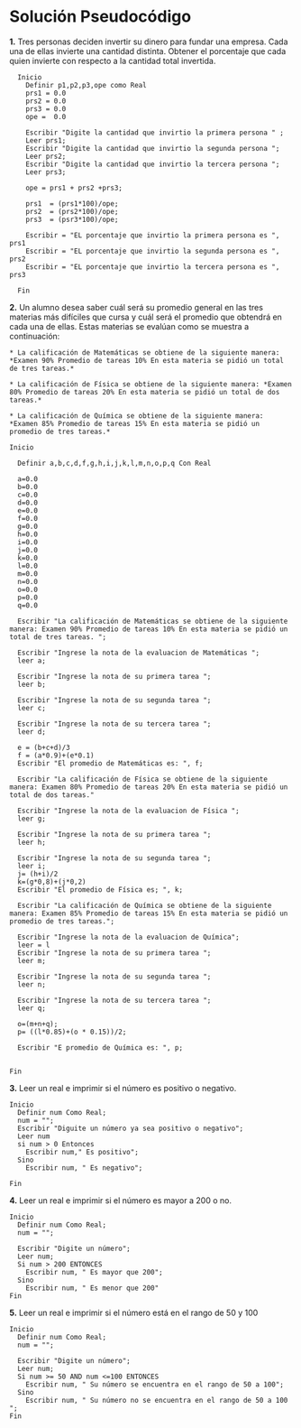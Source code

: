 # Solución Pseudocódigo
**1.** Tres personas deciden invertir su dinero para fundar una empresa. Cada una de ellas invierte una cantidad distinta. Obtener el porcentaje que cada quien invierte con respecto a la cantidad total invertida.

```
  Inicio
    Definir p1,p2,p3,ope como Real
    prs1 = 0.0
    prs2 = 0.0
    prs3 = 0.0
    ope =  0.0
  
    Escribir "Digite la cantidad que invirtio la primera persona " ;
    Leer prs1;
    Escribir "Digite la cantidad que invirtio la segunda persona ";
    Leer prs2;
    Escribir "Digite la cantidad que invirtio la tercera persona ";
    Leer prs3;
  
    ope = prs1 + prs2 +prs3;
  
    prs1  = (prs1*100)/ope;
    prs2  = (prs2*100)/ope;
    prs3  = (psr3*100)/ope;
  
    Escribir = "EL porcentaje que invirtio la primera persona es ", prs1
    Escribir = "EL porcentaje que invirtio la segunda persona es ", prs2
    Escribir = "EL porcentaje que invirtio la tercera persona es ", prs3
  
  Fin

```

**2.** Un alumno desea saber cuál será su promedio general en las tres materias más difíciles que cursa y cuál será el promedio que obtendrá en cada una de ellas.
   Estas materias se evalúan como se muestra a continuación:

    * La calificación de Matemáticas se obtiene de la siguiente manera: *Examen 90% Promedio de tareas 10% En esta materia se pidió un total de tres tareas.*
    
    * La calificación de Física se obtiene de la siguiente manera: *Examen 80% Promedio de tareas 20% En esta materia se pidió un total de dos tareas.*
    
    * La calificación de Química se obtiene de la siguiente manera: *Examen 85% Promedio de tareas 15% En esta materia se pidió un promedio de tres tareas.*

```
Inicio

  Definir a,b,c,d,f,g,h,i,j,k,l,m,n,o,p,q Con Real

  a=0.0
  b=0.0
  c=0.0
  d=0.0
  e=0.0
  f=0.0
  g=0.0
  h=0.0
  i=0.0
  j=0.0
  k=0.0
  l=0.0
  m=0.0
  n=0.0
  o=0.0
  p=0.0
  q=0.0

  Escribir "La calificación de Matemáticas se obtiene de la siguiente manera: Examen 90% Promedio de tareas 10% En esta materia se pidió un total de tres tareas. ";

  Escribir "Ingrese la nota de la evaluacion de Matemáticas ";
  leer a;

  Escribir "Ingrese la nota de su primera tarea ";
  leer b;

  Escribir "Ingrese la nota de su segunda tarea ";
  leer c;

  Escribir "Ingrese la nota de su tercera tarea ";
  leer d;

  e = (b+c+d)/3
  f = (a*0.9)+(e*0.1)
  Escribir "El promedio de Matemáticas es: ", f;

  Escribir "La calificación de Física se obtiene de la siguiente manera: Examen 80% Promedio de tareas 20% En esta materia se pidió un total de dos tareas."

  Escribir "Ingrese la nota de la evaluacion de Física ";
  leer g;

  Escribir "Ingrese la nota de su primera tarea ";
  leer h;

  Escribir "Ingrese la nota de su segunda tarea ";
  leer i;
  j= (h+i)/2
  k=(g*0,8)+(j*0,2)
  Escribir "El promedio de Física es; ", k;
  
  Escribir "La calificación de Química se obtiene de la siguiente manera: Examen 85% Promedio de tareas 15% En esta materia se pidió un promedio de tres tareas.";

  Escribir "Ingrese la nota de la evaluacion de Química";
  leer = l
  Escribir "Ingrese la nota de su primera tarea ";
  leer m;

  Escribir "Ingrese la nota de su segunda tarea ";
  leer n;

  Escribir "Ingrese la nota de su tercera tarea ";
  leer q;

  o=(m+n+q);
  p= ((l*0.85)+(o * 0.15))/2;

  Escribir "E promedio de Química es: ", p;
  

Fin
```
**3.** Leer un real e imprimir si el número es positivo o negativo.

```
Inicio
  Definir num Como Real;
  num = "";
  Escribir "Diguite un número ya sea positivo o negativo";
  Leer num
  si num > 0 Entonces
    Escribir num," Es positivo";
  Sino
    Escribir num, " Es negativo";

Fin 
```
**4.** Leer un real e imprimir si el número es mayor a 200 o no.
```
Inicio
  Definir num Como Real;
  num = "";

  Escribir "Digite un número";
  Leer num;
  Si num > 200 ENTONCES
    Escribir num, " Es mayor que 200";
  Sino
    Escribir num, " Es menor que 200"
Fin
```
**5.** Leer un real e imprimir si el número está en el rango de 50 y 100

```
Inicio
  Definir num Como Real;
  num = "";

  Escribir "Digite un número";
  Leer num;
  Si num >= 50 AND num <=100 ENTONCES
    Escribir num, " Su número se encuentra en el rango de 50 a 100";
  Sino
    Escribir num, " Su número no se encuentra en el rango de 50 a 100 ";
Fin
```
